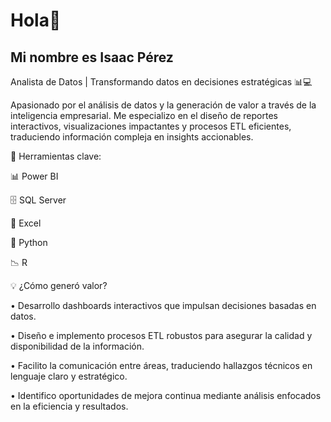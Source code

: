 #                       Hola👋

## Mi nombre es Isaac Pérez

Analista de Datos | Transformando datos en decisiones estratégicas 📊💻

Apasionado por el análisis de datos y la generación de valor a través de la inteligencia empresarial. Me especializo en el diseño de reportes interactivos, visualizaciones impactantes y procesos ETL eficientes, traduciendo información compleja en insights accionables.

🔧 Herramientas clave:

📊 Power BI

🗄 SQL Server

📑 Excel

🐍 Python

📉 R

💡 ¿Cómo generó valor?

• Desarrollo dashboards interactivos que impulsan decisiones basadas en datos.

• Diseño e implemento procesos ETL robustos para asegurar la calidad y disponibilidad de la información.

• Facilito la comunicación entre áreas, traduciendo hallazgos técnicos en lenguaje claro y estratégico.

• Identifico oportunidades de mejora continua mediante análisis enfocados en la eficiencia y resultados.

